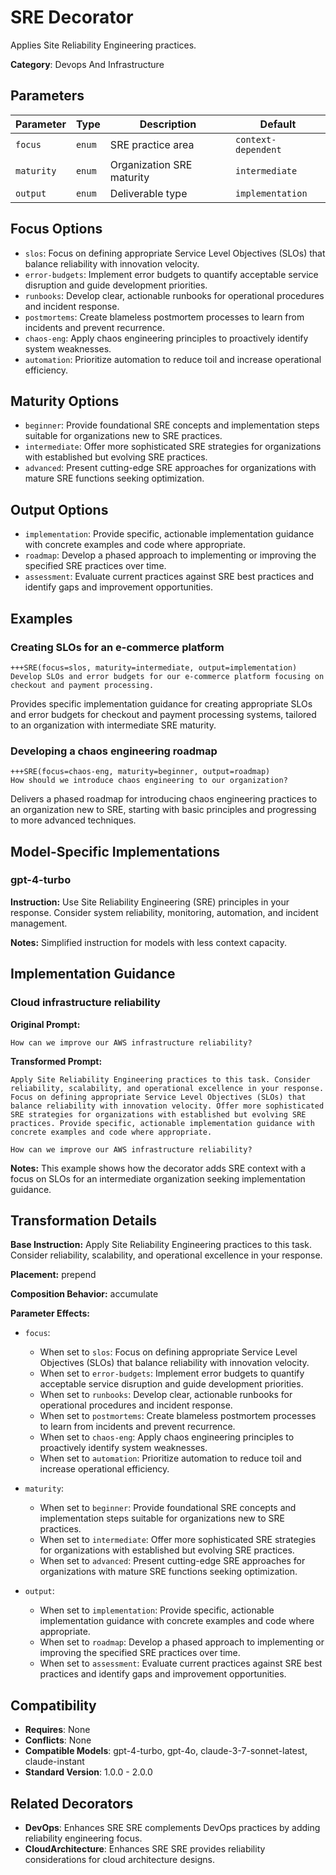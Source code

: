 # SRE Decorator

Applies Site Reliability Engineering practices.

**Category**: Devops And Infrastructure

## Parameters

| Parameter | Type | Description | Default |
|-----------|------|-------------|--------|
| `focus` | `enum` | SRE practice area | `context-dependent` |
| `maturity` | `enum` | Organization SRE maturity | `intermediate` |
| `output` | `enum` | Deliverable type | `implementation` |

## Focus Options

- `slos`: Focus on defining appropriate Service Level Objectives (SLOs) that balance reliability with innovation velocity.
- `error-budgets`: Implement error budgets to quantify acceptable service disruption and guide development priorities.
- `runbooks`: Develop clear, actionable runbooks for operational procedures and incident response.
- `postmortems`: Create blameless postmortem processes to learn from incidents and prevent recurrence.
- `chaos-eng`: Apply chaos engineering principles to proactively identify system weaknesses.
- `automation`: Prioritize automation to reduce toil and increase operational efficiency.

## Maturity Options

- `beginner`: Provide foundational SRE concepts and implementation steps suitable for organizations new to SRE practices.
- `intermediate`: Offer more sophisticated SRE strategies for organizations with established but evolving SRE practices.
- `advanced`: Present cutting-edge SRE approaches for organizations with mature SRE functions seeking optimization.

## Output Options

- `implementation`: Provide specific, actionable implementation guidance with concrete examples and code where appropriate.
- `roadmap`: Develop a phased approach to implementing or improving the specified SRE practices over time.
- `assessment`: Evaluate current practices against SRE best practices and identify gaps and improvement opportunities.

## Examples

### Creating SLOs for an e-commerce platform

```
+++SRE(focus=slos, maturity=intermediate, output=implementation)
Develop SLOs and error budgets for our e-commerce platform focusing on checkout and payment processing.
```

Provides specific implementation guidance for creating appropriate SLOs and error budgets for checkout and payment processing systems, tailored to an organization with intermediate SRE maturity.

### Developing a chaos engineering roadmap

```
+++SRE(focus=chaos-eng, maturity=beginner, output=roadmap)
How should we introduce chaos engineering to our organization?
```

Delivers a phased roadmap for introducing chaos engineering practices to an organization new to SRE, starting with basic principles and progressing to more advanced techniques.

## Model-Specific Implementations

### gpt-4-turbo

**Instruction:** Use Site Reliability Engineering (SRE) principles in your response. Consider system reliability, monitoring, automation, and incident management.

**Notes:** Simplified instruction for models with less context capacity.


## Implementation Guidance

### Cloud infrastructure reliability

**Original Prompt:**
```
How can we improve our AWS infrastructure reliability?
```

**Transformed Prompt:**
```
Apply Site Reliability Engineering practices to this task. Consider reliability, scalability, and operational excellence in your response. Focus on defining appropriate Service Level Objectives (SLOs) that balance reliability with innovation velocity. Offer more sophisticated SRE strategies for organizations with established but evolving SRE practices. Provide specific, actionable implementation guidance with concrete examples and code where appropriate.

How can we improve our AWS infrastructure reliability?
```

**Notes:** This example shows how the decorator adds SRE context with a focus on SLOs for an intermediate organization seeking implementation guidance.

## Transformation Details

**Base Instruction:** Apply Site Reliability Engineering practices to this task. Consider reliability, scalability, and operational excellence in your response.

**Placement:** prepend

**Composition Behavior:** accumulate

**Parameter Effects:**

- `focus`:
  - When set to `slos`: Focus on defining appropriate Service Level Objectives (SLOs) that balance reliability with innovation velocity.
  - When set to `error-budgets`: Implement error budgets to quantify acceptable service disruption and guide development priorities.
  - When set to `runbooks`: Develop clear, actionable runbooks for operational procedures and incident response.
  - When set to `postmortems`: Create blameless postmortem processes to learn from incidents and prevent recurrence.
  - When set to `chaos-eng`: Apply chaos engineering principles to proactively identify system weaknesses.
  - When set to `automation`: Prioritize automation to reduce toil and increase operational efficiency.

- `maturity`:
  - When set to `beginner`: Provide foundational SRE concepts and implementation steps suitable for organizations new to SRE practices.
  - When set to `intermediate`: Offer more sophisticated SRE strategies for organizations with established but evolving SRE practices.
  - When set to `advanced`: Present cutting-edge SRE approaches for organizations with mature SRE functions seeking optimization.

- `output`:
  - When set to `implementation`: Provide specific, actionable implementation guidance with concrete examples and code where appropriate.
  - When set to `roadmap`: Develop a phased approach to implementing or improving the specified SRE practices over time.
  - When set to `assessment`: Evaluate current practices against SRE best practices and identify gaps and improvement opportunities.

## Compatibility

- **Requires**: None
- **Conflicts**: None
- **Compatible Models**: gpt-4-turbo, gpt-4o, claude-3-7-sonnet-latest, claude-instant
- **Standard Version**: 1.0.0 - 2.0.0

## Related Decorators

- **DevOps**: Enhances SRE SRE complements DevOps practices by adding reliability engineering focus.
- **CloudArchitecture**: Enhances SRE SRE provides reliability considerations for cloud architecture designs.
